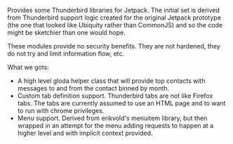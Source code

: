 Provides some Thunderbird libraries for Jetpack.  The initial set is derived
from Thunderbird support logic created for the original Jetpack prototype (the
one that looked like Ubiquity rather than CommonJS) and so the code might be
sketchier than one would hope.

These modules provide no security benefits.  They are not hardened, they do not
try and limit information flow, etc.

What we gots:

- A high level gloda helper class that will provide top contacts with messages
  to and from the contact binned by month.
- Custom tab definition support.  Thunderbird tabs are not like Firefox tabs.
  The tabs are currently assumed to use an HTML page and to want to run with
  chrome privileges.
- Menu support.  Derived from erikvold's menuitem library, but then wrapped in
  an attempt for the menu adding requests to happen at a higher level and with
  implicit context provided.
